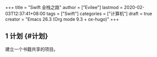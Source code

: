 +++
title = "Swift 全栈之路"
author = ["Evilee"]
lastmod = 2020-02-03T12:37:41+08:00
tags = ["Swift"]
categories = ["计算机"]
draft = true
creator = "Emacs 26.3 (Org mode 9.3 + ox-hugo)"
+++

## <span class="section-num">1</span> 计划 {#计划}

建立一个书籍共享的项目。
